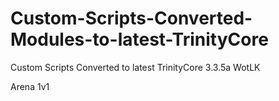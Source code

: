 # Custom-Scripts-Converted-Modules-to-latest-TrinityCore
Custom Scripts Converted to latest TrinityCore 3.3.5a WotLK

Arena 1v1